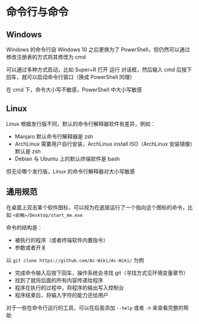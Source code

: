 # 命令行与命令

## Windows

Windows 的命令行自 Windows 10 之后更换为了 PowerShell，但仍然可以通过修改注册表的方式将其修改为 cmd

可以通过多种方式启动，比如 Super+R 打开 运行 对话框，然后输入 cmd 后按下回车，就可以启动命令行窗口（换成 PowerShell 同理）

在 cmd 下，命令大小写不敏感，PowerShell 中大小写敏感

## Linux

Linux 根据发行版不同，默认的命令行解释器软件有差异，例如：

- Manjaro 默认命令行解释器是 zsh
- ArchLinux 需要用户自行安装，ArchLinux install ISO（ArchLinux 安装镜像）默认是 zsh
- Debian 与 Ubuntu 上的默认终端软件是 bash

但无论哪个发行版，Linux 的命令行解释器对大小写敏感

## 通用规范

在桌面上双击某个软件图标，可以视为在底层运行了一个指向这个图标的命令，比如 `<前略>/Desktop/start_me.exe`

命令的结构是：

- 被执行的程序（或者终端软件内置指令）
- 参数或者开关

以 `git clone https://github.com/Ac-Wiki/Ac-Wiki/` 为例

<!-- TODO 环境变量 -->

- 完成命令输入后按下回车，操作系统会寻找 git（寻找方式见环境变量章节）
- 找到了就将后面的所有内容传递给程序
- 程序在执行的过程中，将程序的输出写入控制台
- 程序结束后，将输入字符的能力还给用户

对于一些在命令行运行的工具，可以在后面添加 `--help` 或者 `-h` 来查看完整的帮助
